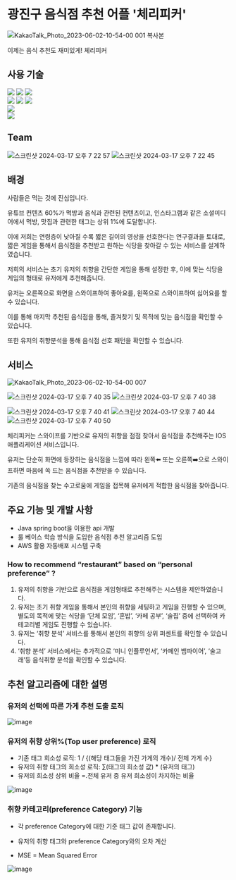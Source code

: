 # 광진구 음식점 추천 어플 '체리피커'
![KakaoTalk_Photo_2023-06-02-10-54-00 001 복사본](https://github.com/CherryPick3r/CherryPick3r-Server/assets/44383895/bf55ff4b-8202-4509-a281-a8ae9ef84177)

이제는 음식 추천도 재미있게! 체리피커

## 사용 기술

<img src="https://img.shields.io/badge/springboot-6DB33F?style=for-the-badge&logo=springboot&logoColor=white"> <img src="https://img.shields.io/badge/Spring Security-6DB33F?style=for-the-badge&logo=SpringSecurity&logoColor=white"> <img src="https://img.shields.io/badge/JAVA-007396?style=for-the-badge&logo=openjdk&logoColor=white"> <br>
<img src="https://img.shields.io/badge/Hibernate-59666C?style=for-the-badge&logo=Hibernate&logoColor=white"> <img src="https://img.shields.io/badge/mysql-4479A1?style=for-the-badge&logo=mysql&logoColor=white"> <img src="https://img.shields.io/badge/redis-DC382D?style=for-the-badge&logo=redis&logoColor=white"> <br>
<img src="https://img.shields.io/badge/Github Action-181717?style=for-the-badge&logo=github&logoColor=white"> <br>
<img src="https://img.shields.io/badge/apache tomcat-F8DC75?style=for-the-badge&logo=apachetomcat&logoColor=white"> <br>

## Team

![스크린샷 2024-03-17 오후 7 22 57](https://github.com/CherryPick3r/CherryPick3r-Server/assets/44383895/a4ab0844-2266-4e43-ad85-ea2dab876fad) ![스크린샷 2024-03-17 오후 7 22 45](https://github.com/CherryPick3r/CherryPick3r-Server/assets/44383895/49b9e10c-ab5d-49f0-add3-7e3b7c1ea0c5)

  
## 배경

사람들은 먹는 것에 진심입니다. 

유튜브 컨텐츠 60%가 먹방과 음식과 관련된 컨텐츠이고, 인스타그램과 같은 소셜미디어에서 먹방, 맛집과 관련한 태그는 상위 1%에 도달합니다.

이에 저희는 연령층이 낮아질 수록 짧은 길이의 영상을 선호한다는 연구결과을 토대로, 짧은 게임을 통해서 음식점을 추천받고 원하는 식당을 찾아갈 수 있는 서비스를 설계하였습니다.

저희의 서비스는 초기 유저의 취향을 간단한 게임을 통해 설정한 후, 이에 맞는 식당을 게임의 형태로 유저에게 추천해줍니다. 

유저는 오른쪽으로 화면을 스와이프하여 좋아요를, 왼쪽으로 스와이프하여 싫어요를 할 수 있습니다.

이를 통해 마지막 추천된 음식점을 통해, 즐겨찾기 및 목적에 맞는 음식점을 확인할 수 있습니다.

또한 유저의 취향분석을 통해 음식점 선호 패턴을 확인할 수 있습니다.


## 서비스

![KakaoTalk_Photo_2023-06-02-10-54-00 007](https://github.com/CherryPick3r/CherryPick3r-Server/assets/44383895/8630181b-3579-4531-8360-da7dcf983b1d) 

![스크린샷 2024-03-17 오후 7 40 35](https://github.com/CherryPick3r/CherryPick3r-Server/assets/44383895/317c4e69-4626-454f-bf4e-9a9902656cfc) ![스크린샷 2024-03-17 오후 7 40 38](https://github.com/CherryPick3r/CherryPick3r-Server/assets/44383895/31c50867-d09a-43dd-a1cc-6f850d6ae3b0) 

![스크린샷 2024-03-17 오후 7 40 41](https://github.com/CherryPick3r/CherryPick3r-Server/assets/44383895/59449e5c-7b6f-41e4-a431-cd0fc63533b0) ![스크린샷 2024-03-17 오후 7 40 44](https://github.com/CherryPick3r/CherryPick3r-Server/assets/44383895/505d84e8-d71b-4dcc-955a-f30f11e8904b) ![스크린샷 2024-03-17 오후 7 40 50](https://github.com/CherryPick3r/CherryPick3r-Server/assets/44383895/bd465593-48c8-48db-85c1-96cb06d7e97e)


체리피커는 스와이프를 기반으로 유저의 취향을 점점 찾아서 음식점을 추천해주는 IOS 애플리케이션 서비스입니다.

유저는 단순히 화면에 등장하는 음식점을 느낌에 따라 왼쪽⬅️ 또는 오른쪽➡️으로 스와이프하면 마음에 쏙 드는 음식점을 추천받을 수 있습니다.

기존의 음식점을 찾는 수고로움에 게임을 접목해 유저에게 적합한 음식점을 찾아줍니다.

## 주요 기능 및 개발 사항

- Java spring boot을 이용한 api 개발
- 룰 베이스 학습 방식을 도입한 음식점 추천 알고리즘 도입 
- AWS 활용 자동배포 시스템 구축


### How to recommend “restaurant” based on “personal preference” ?

1. 유저의 취향을 기반으로 음식점을 게임형태로 추천해주는 시스템을 제안하였습니다.
2. 유저는 초기 취향 게임을 통해서 본인의 취향을 세팅하고 게임을 진행할 수 있으며, 별도의 목적에 맞는 식당을 ‘단체 모임’, ‘혼밥’, ‘카페 공부’, ‘술집’ 중에 선택하여 카테고리별 게임도 진행할 수 있습니다.
3. 유저는 ‘취향 분석’ 서비스를 통해서 본인의 취향의 상위 퍼센트를 확인할 수 있습니다.
4. ‘취향 분석’ 서비스에서는 추가적으로 ‘미니 인플루언서’, ‘카페인 뱀파이어’, ‘술고래’등 음식취향 분석을 확인할 수 있습니다.

## 추천 알고리즘에 대한 설명

### 유저의 선택에 따른 가게 추천 도출 로직

![image](https://github.com/CherryPick3r/CherryPick3r-Server/assets/44383895/c7569ae9-697b-4da1-9f66-832aeb555362)


### 유저의 취향 상위%(Top user preference) 로직
- 기존 태그 희소성 로직: 1 / {(해당 태그들을 가진 가게의 개수)/ 전체 가게 수} 
- 유저의 취향 태그의 희소성 로직: ∑(태그의 희소성 값) * (유저의 태그)
- 유저의 희소성 상위 비율 =.전체 유저 중 유저 희소성이 차지하는 비율

![image](https://github.com/CherryPick3r/CherryPick3r-Server/assets/44383895/e246c98f-a784-436b-aecc-9fc1de6be8d4)


### 취향 카테고리(preference Category) 기능

- 각 preference Category에 대한 기준 태그 값이 존재합니다.

- 유저의 취향 태그와 preference Category와의 오차 계산

- MSE = Mean Squared Error

![image](https://github.com/CherryPick3r/CherryPick3r-Server/assets/44383895/176c0f1e-c877-4d3a-8ac9-bab10df021cc)


